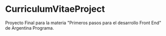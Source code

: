 # CurriculumVitaeProject
Proyecto Final para la materia "Primeros pasos para el desarrollo Front End" de Argentina Programa.
